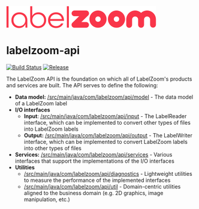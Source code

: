 ![LabelZoom Logo](LabelZoom_Logo_f_400px.png)

# labelzoom-api

[![Build Status](https://github.com/labelzoom/labelzoom-api/actions/workflows/gradle-build.yml/badge.svg?branch=main)](https://github.com/labelzoom/labelzoom-api/actions?query=branch%3Amain)
[![Release](https://img.shields.io/github/release/labelzoom/labelzoom-api.svg?style=flat-square)](https://github.com/labelzoom/labelzoom-api/releases)

The LabelZoom API is the foundation on which all of LabelZoom's products and services are built. The API serves to define the following:
- **Data model:** [/src/main/java/com/labelzoom/api/model](/src/main/java/com/labelzoom/api/model) - The data model of a LabelZoom label
- **I/O interfaces**
  - **Input**: [/src/main/java/com/labelzoom/api/input](/src/main/java/com/labelzoom/api/input) - The LabelReader interface, which can be implemented to convert other types of files into LabelZoom labels
  - **Output:** [/src/main/java/com/labelzoom/api/output](/src/main/java/com/labelzoom/api/output) - The LabelWriter interface, which can be implemented to convert LabelZoom labels into other types of files
- **Services:** [/src/main/java/com/labelzoom/api/services](/src/main/java/com/labelzoom/api/services) - Various interfaces that support the implementations of the I/O interfaces
- **Utilities**
  - [/src/main/java/com/labelzoom/api/diagnostics](/src/main/java/com/labelzoom/api/diagnostics) - Lightweight utilities to measure the performance of the implemented interfaces
  - [/src/main/java/com/labelzoom/api/util](/src/main/java/com/labelzoom/api/util) - Domain-centric utilities aligned to the business domain (e.g. 2D graphics, image manipulation, etc.)
